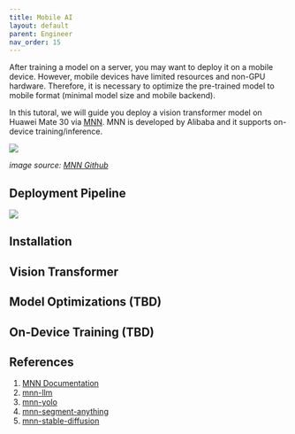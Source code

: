 ```yaml
---
title: Mobile AI
layout: default
parent: Engineer
nav_order: 15
---
```

After training a model on a server, you may want to deploy it on a mobile device. However, mobile devices have limited resources and non-GPU hardware. Therefore, it is necessary to optimize the pre-trained model to mobile format (minimal model size and mobile backend). 

In this tutoral, we will guide you deploy a vision transformer model on Huawei Mate 30 via [MNN](https://www.mnn.zone/m/0.3/). MNN is developed by Alibaba and it supports on-device training/inference.

![](https://github.com/alibaba/MNN/raw/master/doc/architecture.png)

_image source: [MNN Github](https://github.com/alibaba/MNN)_

## Deployment Pipeline
![](https://cdn.nlark.com/yuque/0/2019/png/400159/1565597247571-a5a4be8e-fd59-48c2-a992-462ddae8edaa.png?x-oss-process=image%2Fwatermark%2Ctype_d3F5LW1pY3JvaGVp%2Csize_41%2Ctext_QWxpYmFiYQ%3D%3D%2Ccolor_FFFFFF%2Cshadow_50%2Ct_80%2Cg_se%2Cx_10%2Cy_10%2Fformat%2Cwebp)

## Installation

## Vision Transformer

## Model Optimizations (TBD)

## On-Device Training (TBD)

## References
1. [MNN Documentation](https://mnn-docs.readthedocs.io/en/latest/)
2. [mnn-llm](https://github.com/wangzhaode/mnn-llm)
3. [mnn-yolo](https://github.com/wangzhaode/mnn-yolo?tab=readme-ov-file)
4. [mnn-segment-anything](https://github.com/wangzhaode/mnn-segment-anything)
5. [mnn-stable-diffusion](https://github.com/wangzhaode/mnn-stable-diffusion)